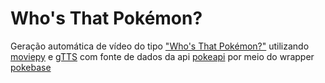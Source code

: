 # Who's That Pokémon?

Geração automática de vídeo do tipo ["Who's That Pokémon?"](https://www.youtube.com/watch?v=t62Fl7eynB8) utilizando [moviepy](https://zulko.github.io/moviepy/) e [gTTS](https://gtts.readthedocs.io/en/latest/) com fonte de dados da api [pokeapi](https://pokeapi.co/) por meio do wrapper [pokebase](https://github.com/PokeAPI/pokebase)

